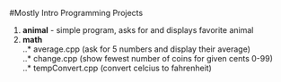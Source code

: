 #Mostly Intro Programming Projects

1. **animal** - simple program, asks for and displays favorite animal  
2. **math**  
..* average.cpp (ask for 5 numbers and display their average)  
..* change.cpp (show fewest number of coins for given cents 0-99)  
..* tempConvert.cpp (convert celcius to fahrenheit)  
